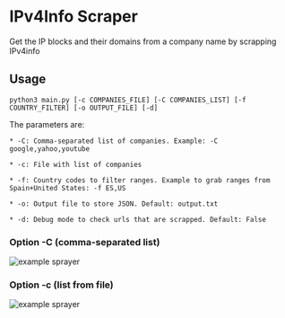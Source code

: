 # IPv4Info Scraper

Get the IP blocks and their domains from a company name by scrapping IPv4info

## Usage

```
python3 main.py [-c COMPANIES_FILE] [-C COMPANIES_LIST] [-f COUNTRY_FILTER] [-o OUTPUT_FILE] [-d]
```

The parameters are:

	* -C: Comma-separated list of companies. Example: -C google,yahoo,youtube
	
	* -c: File with list of companies

	* -f: Country codes to filter ranges. Example to grab ranges from Spain+United States: -f ES,US
	
	* -o: Output file to store JSON. Default: output.txt

	* -d: Debug mode to check urls that are scrapped. Default: False


### Option -C (comma-separated list)

![example sprayer](https://i.imgur.com/6meZjSQ.png)


### Option -c (list from file)

![example sprayer](https://i.imgur.com/B5ysIMV.png)

